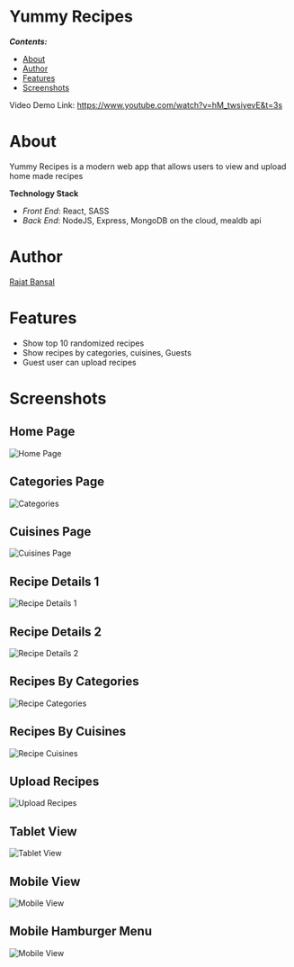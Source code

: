 # Yummy Recipes
**_Contents:_**
- [About](#about)
- [Author](#author)
- [Features](#features)
- [Screenshots](#screenshots)

Video Demo Link: https://www.youtube.com/watch?v=hM_twsiyevE&t=3s

# About

Yummy Recipes is a modern web app that allows users to view and upload home made recipes

**Technology Stack**
- *Front End*: React, SASS
- *Back End*: NodeJS, Express, MongoDB on the cloud, mealdb api

# Author
[Rajat Bansal](https://github.com/rjtbansal)

# Features
- Show top 10 randomized recipes
- Show recipes by categories, cuisines, Guests
- Guest user can upload recipes

# Screenshots
## Home Page
![Home Page](./screenshots/home.png)

## Categories Page
![Categories](./screenshots/categories.png)

## Cuisines Page
![Cuisines Page](./screenshots/cuisines.png)

## Recipe Details 1
![Recipe Details 1](./screenshots/recipe-details-1.png)

## Recipe Details 2
![Recipe Details 2](./screenshots/recipe-details-2.png)

## Recipes By Categories
![Recipe Categories](./screenshots/recipes-by-categories.png)

## Recipes By Cuisines
![Recipe Cuisines](./screenshots/recipes-by-cuisine.png)

## Upload Recipes
![Upload Recipes](./screenshots/upload-recipe-form.png)

## Tablet View
![Tablet View](./screenshots/responsive-tablet-view.PNG)

## Mobile View
![Mobile View](./screenshots/mobile-view.PNG)

## Mobile Hamburger Menu
![Mobile View](./screenshots/mobile-hamburger-menu.PNG)









